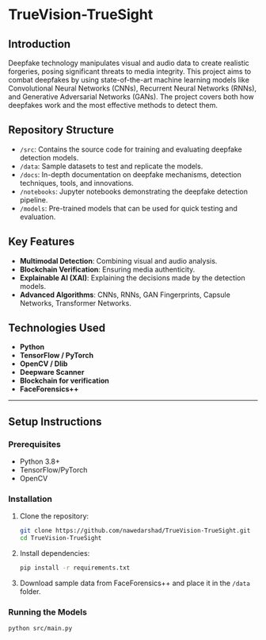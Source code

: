 # TrueVision-TrueSight

## Introduction
Deepfake technology manipulates visual and audio data to create realistic forgeries, posing significant threats to media integrity. This project aims to combat deepfakes by using state-of-the-art machine learning models like Convolutional Neural Networks (CNNs), Recurrent Neural Networks (RNNs), and Generative Adversarial Networks (GANs). The project covers both how deepfakes work and the most effective methods to detect them.

## Repository Structure
- `/src`: Contains the source code for training and evaluating deepfake detection models.
- `/data`: Sample datasets to test and replicate the models.
- `/docs`: In-depth documentation on deepfake mechanisms, detection techniques, tools, and innovations.
- `/notebooks`: Jupyter notebooks demonstrating the deepfake detection pipeline.
- `/models`: Pre-trained models that can be used for quick testing and evaluation.

## Key Features
- **Multimodal Detection**: Combining visual and audio analysis.
- **Blockchain Verification**: Ensuring media authenticity.
- **Explainable AI (XAI)**: Explaining the decisions made by the detection models.
- **Advanced Algorithms**: CNNs, RNNs, GAN Fingerprints, Capsule Networks, Transformer Networks.

## Technologies Used
- **Python**
- **TensorFlow / PyTorch**
- **OpenCV / Dlib**
- **Deepware Scanner**
- **Blockchain for verification**
- **FaceForensics++**

---

## Setup Instructions

### Prerequisites
- Python 3.8+
- TensorFlow/PyTorch
- OpenCV

### Installation
1. Clone the repository:
    ```bash
    git clone https://github.com/nawedarshad/TrueVision-TrueSight.git
    cd TrueVision-TrueSight
    ```

2. Install dependencies:
    ```bash
    pip install -r requirements.txt
    ```

3. Download sample data from FaceForensics++ and place it in the `/data` folder.

### Running the Models
```bash
python src/main.py
